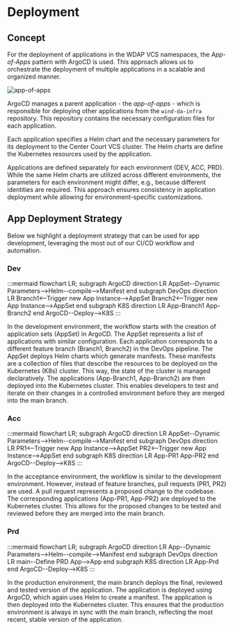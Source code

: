 # Deployment

## Concept

For the deployment of applications in the WDAP VCS namespaces, the *App-of-Apps*
pattern with ArgoCD is used. This approach allows us to orchestrate the
deployment of multiple applications in a scalable and organized manner.

![app-of-apps](/docs/.img/VCS/app_of_apps_complex.drawio.png)

ArgoCD manages a parent application - the *app-of-apps* - which is responsible
for deploying other applications from the `wind-da-infra` repository. This
repository contains the necessary configuration files for each application.

Each application specifies a Helm chart and the necessary parameters for its
deployment to the Center Court VCS cluster. The Helm charts are define the
Kubernetes resources used by the application.

Applications are defined separately for each environment (DEV, ACC, PRD). While
the same Helm charts are utilized across different environments, the parameters
for each environment might differ, e.g., because different identities are
required. This approach ensures consistency in application deployment while
allowing for environment-specific customizations.

## App Deployment Strategy

Below we highlight a deployment strategy that can be used for app development,
leveraging the most out of our CI/CD workflow and automation.

### Dev

:::mermaid
flowchart LR;
    subgraph ArgoCD
        direction LR
        AppSet--Dynamic Parameters-->Helm--compile-->Manifest
    end
    subgraph DevOps
        direction LR
        Branch1<--Trigger new App Instance-->AppSet
        Branch2<--Trigger new App Instance-->AppSet
    end
    subgraph K8S
        direction LR
        App-Branch1
        App-Branch2
    end
    ArgoCD--Deploy-->K8S
:::

In the development environment, the workflow starts with the creation of
application sets (AppSet) in ArgoCD. The AppSet represents a list of
applications with similar configuration. Each application corresponds to a
different feature branch (Branch1, Branch2) in the DevOps pipeline. The AppSet
deploys Helm charts which generate manifests. These manifests are a collection
of files that describe the resources to be deployed on the Kubernetes (K8s)
cluster. This way, the state of the cluster is managed declaratively. The
applications (App-Branch1, App-Branch2) are then deployed into the Kubernetes
cluster. This enables developers to test and iterate on their changes in a
controlled environment before they are merged into the main branch.

### Acc

:::mermaid
flowchart LR;
    subgraph ArgoCD
        direction LR
        AppSet--Dynamic Parameters-->Helm--compile-->Manifest
    end
    subgraph DevOps
        direction LR
        PR1<--Trigger new App Instance-->AppSet
        PR2<--Trigger new App Instance-->AppSet
    end
    subgraph K8S
        direction LR
        App-PR1
        App-PR2
    end
    ArgoCD--Deploy-->K8S
:::

In the acceptance environment, the workflow is similar to the development
environment. However, instead of feature branches, pull requests (PR1, PR2) are
used. A pull request represents a proposed change to the codebase. The
corresponding applications (App-PR1, App-PR2) are deployed to the Kubernetes
cluster. This allows for the proposed changes to be tested and reviewed before
they are merged into the main branch.

### Prd

:::mermaid
flowchart LR;
    subgraph ArgoCD
        direction LR
        App--Dynamic Parameters-->Helm--compile-->Manifest
    end
    subgraph DevOps
        direction LR
        main--Define PRD App-->App
    end
    subgraph K8S
        direction LR
        App-Prd
    end
    ArgoCD--Deploy-->K8S
:::

In the production environment, the main branch deploys the final, reviewed and
tested version of the application. The application is deployed using ArgoCD,
which again uses Helm to create a manifest. The application is then deployed
into the Kubernetes cluster. This ensures that the production environment is
always in sync with the main branch, reflecting the most recent, stable version
of the application.

